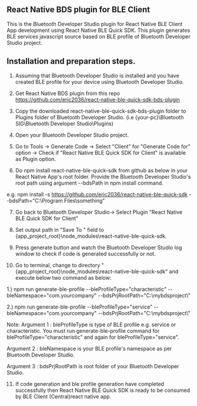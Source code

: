 React Native BDS plugin for BLE Client
----------------------------------------
This is the Bluetooth Developer Studio plugin for React Native BLE Client App development using React Native BLE Quick SDK. This 
plugin generates BLE services javascript source based on BLE profile of Bluetooth Developer Studio project.



Installation and preparation steps.
-----------------------------------

1. Assuming that Bluetooth Developer Studio is installed and you have created BLE profile for your device using Bluetooth Developer Studio.

2. Get React Native BDS plugin from this repo https://github.com/eric2036/react-native-ble-quick-sdk-bds-plugin

3. Copy the downloaded react-native-ble-quick-sdk-bds-plugin folder to Plugins folder of Bluetooth Developer Studio. (i.e {your-pc}\Bluetooth SIG\Bluetooth Developer Studio\Plugins)

4. Open your Bluetooth Developer Studio project.

5. Go to Tools -> Generate Code -> Select "Client" for "Generate Code for" option -> Check if "React Native BLE Quick SDK for Client" is available as Plugin option.

6. Do npm install react-native-ble-quick-sdk from github as below in your React Native App's root folder. Provide the Bluetooth Developer Studio's root path
 using argument --bdsPath in npm install command.

 e.g. npm install -s https://github.com/eric2036/react-native-ble-quick-sdk --bdsPath="C:\\Program Files\\something" 

7. Go back to Bluetooth Developer Studio-> Select Plugin "React Native BLE Quick SDK for Client"

8. Set output path in "Save To " field to {app_project_root}\node_modules\react-native-ble-quick-sdk\.

9. Press generate button and watch the Bluetooth Developer Studio log window to check if code is generated successfully or not.

10. Go to terminal, change to directory "{app_project_root}\node_modules\react-native-ble-quick-sdk\" and execute below two command as below: 


1.) npm run generate-ble-profile --bleProfileType="characteristic" --bleNamespace="com.yourcompany" --bdsPrjRootPath="C:\\mybdsproject\\"

2.) npm run generate-ble-profile --bleProfileType="service" --bleNamespace="com.yourcompany" --bdsPrjRootPath="C:\\mybdsproject\\"

Note: 
Argument 1 : bleProfileType is type of BLE profile e.g. service or characteristic. You must run generate-ble-profile command
			 for bleProfileType="characteristic" and again for bleProfileType="service".
			 
Argument 2 : bleNamespace is your BLE profile's namespace as per Bluetooth Developer Studio.

Argument 3 : bdsPrjRootPath is root folder of your Bluetooth Developer Studio.

11. If code generation and ble profile generation have completed successfully then React Native BLE Quick SDK is ready to be consumed by BLE Client (Central)react native app.
